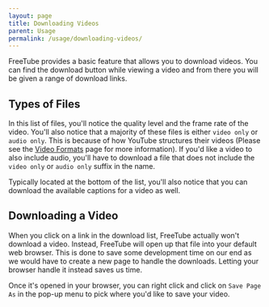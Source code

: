 ```yaml
---
layout: page
title: Downloading Videos
parent: Usage
permalink: /usage/downloading-videos/
---
```


FreeTube provides a basic feature that allows you to download videos. You can find the download button while viewing a video and from there you will be given a range of download links.

## Types of Files

In this list of files, you'll notice the quality level and the frame rate of the video. You'll also notice that a majority of these files is either `video only` or `audio only`. This is because of how YouTube structures their videos (Please see the [Video Formats](/usage/video-formats/) page for more information). If you'd like a video to also include audio, you'll have to download a file that does not include the `video only` or `audio only` suffix in the name.

Typically located at the bottom of the list, you'll also notice that you can download the available captions for a video as well.

## Downloading a Video

When you click on a link in the download list, FreeTube actually won't download a video. Instead, FreeTube will open up that file into your default web browser. This is done to save some development time on our end as we would have to create a new page to handle the downloads. Letting your browser handle it instead saves us time.

Once it's opened in your browser, you can right click and click on `Save Page As` in the pop-up menu to pick where you'd like to save your video.
